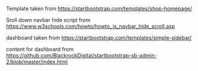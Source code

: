 Template taken from https://startbootstrap.com/templates/shop-homepage/

Sroll down navbar hide script from https://www.w3schools.com/howto/howto_js_navbar_hide_scroll.asp

dashboard taken from https://startbootstrap.com/templates/simple-sidebar/

content for dashboard from https://github.com/BlackrockDigital/startbootstrap-sb-admin-2/blob/master/index.html